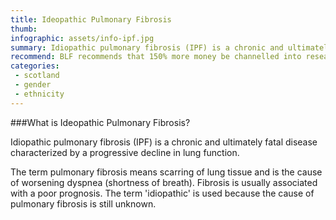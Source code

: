 ```yaml
---
title: Ideopathic Pulmonary Fibrosis
thumb: 
infographic: assets/info-ipf.jpg
summary: Idiopathic pulmonary fibrosis (IPF) is a chronic and ultimately fatal disease characterized by a progressive decline in lung function.
recommend: BLF recommends that 150% more money be channelled into research on this important health issue
categories:
 - scotland  
 - gender 
 - ethnicity
---
```


###What is Ideopathic Pulmonary Fibrosis?

Idiopathic pulmonary fibrosis (IPF) is a chronic and ultimately fatal disease characterized by a progressive decline in lung function.

The term pulmonary fibrosis means scarring of lung tissue and is the cause of worsening dyspnea (shortness of breath). Fibrosis is usually associated with a poor prognosis.  The term 'idiopathic' is used because the cause of pulmonary fibrosis is still unknown.